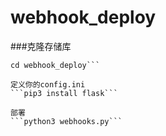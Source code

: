 # webhook_deploy

###克隆存储库
```git clone git@github.com:henlei153/webhook_deploy.git
cd webhook_deploy```

定义你的config.ini
```pip3 install flask```

部署
```python3 webhooks.py```
